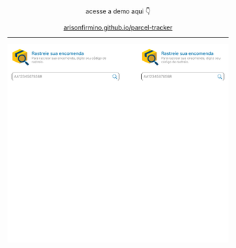 <div align="center">

<p>acesse a demo aqui 👇</p>

<a href="http://arisonfirmino.github.io/parcel-tracker/" target="_blank">
arisonfirmino.github.io/parcel-tracker
</a>

<hr>

</div>

<img src="README assets/preview.png"/>
